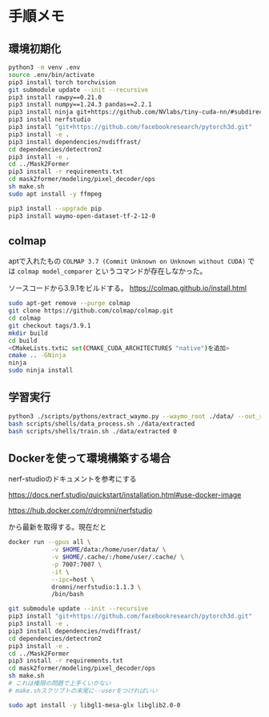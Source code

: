 # 手順メモ

## 環境初期化

```bash
python3 -m venv .env
source .env/bin/activate
pip3 install torch torchvision
git submodule update --init --recursive
pip3 install rawpy==0.21.0
pip3 install numpy==1.24.3 pandas==2.2.1
pip3 install ninja git+https://github.com/NVlabs/tiny-cuda-nn/#subdirectory=bindings/torch
pip3 install nerfstudio
pip3 install "git+https://github.com/facebookresearch/pytorch3d.git"
pip3 install -e .
pip3 install dependencies/nvdiffrast/
cd dependencies/detectron2
pip3 install -e .
cd ../Mask2Former
pip3 install -r requirements.txt
cd mask2former/modeling/pixel_decoder/ops
sh make.sh
sudo apt install -y ffmpeg

pip3 install --upgrade pip
pip3 install waymo-open-dataset-tf-2-12-0
```

## colmap

aptで入れたもの
`COLMAP 3.7 (Commit Unknown on Unknown without CUDA)` では `colmap model_comparer` というコマンドが存在しなかった。

ソースコードから3.9.1をビルドする。
<https://colmap.github.io/install.html>

```bash
sudo apt-get remove --purge colmap
git clone https://github.com/colmap/colmap.git
cd colmap
git checkout tags/3.9.1
mkdir build
cd build
<CMakeLists.txtに set(CMAKE_CUDA_ARCHITECTURES "native")を追加>
cmake .. -GNinja
ninja
sudo ninja install
```

## 学習実行

```bash
python3 ./scripts/pythons/extract_waymo.py --waymo_root ./data/ --out_root ./data/extracted
bash scripts/shells/data_process.sh ./data/extracted
bash scripts/shells/train.sh ./data/extracted 0
```

## Dockerを使って環境構築する場合

nerf-studioのドキュメントを参考にする

<https://docs.nerf.studio/quickstart/installation.html#use-docker-image>

<https://hub.docker.com/r/dromni/nerfstudio>

から最新を取得する。現在だと

```bash
docker run --gpus all \
            -v $HOME/data:/home/user/data/ \
            -v $HOME/.cache/:/home/user/.cache/ \
            -p 7007:7007 \
            -it \
            --ipc=host \
            dromni/nerfstudio:1.1.3 \
            /bin/bash
```

```bash
git submodule update --init --recursive
pip3 install "git+https://github.com/facebookresearch/pytorch3d.git"
pip3 install -e .
pip3 install dependencies/nvdiffrast/
cd dependencies/detectron2
pip3 install -e .
cd ../Mask2Former
pip3 install -r requirements.txt
cd mask2former/modeling/pixel_decoder/ops
sh make.sh
# これは権限の問題で上手くいかない
# make.shスクリプトの末尾に--userをつければいい

sudo apt install -y libgl1-mesa-glx libglib2.0-0
```
